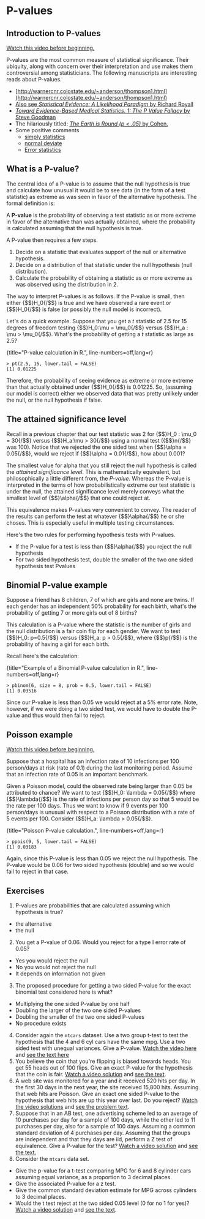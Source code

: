 # P-values

## Introduction to P-values
[Watch this video before beginning.](http://youtu.be/Ky68x_7iK6c?list=PLpl-gQkQivXiBmGyzLrUjzsblmQsLtkzJ)

P-values are the most common measure of statistical significance.
Their ubiquity, along with concern over their interpretation and use
makes them controversial among statisticians.
The following manuscripts are interesting reads about P-values.

* [http://warnercnr.colostate.edu/~anderson/thompson1.html](http://warnercnr.colostate.edu/~anderson/thompson1.html)
* [Also see *Statistical Evidence: A Likelihood Paradigm* by Richard Royall](http://www.crcpress.com/product/isbn/9780412044113)
* [*Toward Evidence-Based Medical Statistics. 1: The P Value Fallacy* by Steve Goodman](https://scholar.google.com/scholar?q=towards+evidence+based+medical+statistics+the+p-value+fallacy&hl=en&as_sdt=0&as_vis=1&oi=scholart&sa=X&ei=uOTjVNHdG4anggSMlYOwBQ&ved=0CBsQgQMwAA)
* The hilariously titled: [*The Earth is Round (p < .05)* by Cohen.](http://www.scopus.com/record/display.url?eid=2-s2.0-0039802908&origin=inward&txGid=BBE363C58BE8785BFF9E71AB60004733.ZmAySxCHIBxxTXbnsoe5w%3a2)
* Some positive comments
  * [simply statistics](http://simplystatistics.org/2012/01/06/p-values-and-hypothesis-testing-get-a-bad-rap-but-we/)
  * [normal deviate](http://normaldeviate.wordpress.com/2013/03/14/double-misunderstandings-about-p-values/)
  * [Error statistics](http://errorstatistics.com/2013/06/14/p-values-cant-be-trusted-except-when-used-to-argue-that-p-values-cant-be-trusted/)


## What is a P-value?

The central idea of a P-value is to assume that the null hypothesis is true and
calculate how unusual it would be to see data (in the form of a test statistic) as extreme as was seen
in favor of the alternative hypothesis. The formal definition is:

A **P-value** is the probability of observing a test statistic as or more extreme in
favor of the alternative than was actually obtained, where the probability
is calculated assuming that the null hypothesis is true.


A P-value then requires a few steps.
1. Decide on a statistic that evaluates support of the null or alternative hypothesis.
2. Decide on a distribution of that statistic under the null hypothesis (null distribution).
3. Calculate the probability of obtaining a statistic as or more extreme as was observed
using the distribution in 2.

The way to interpret P-values is as follows. If the P-value is small, then either {$$}H_0{/$$} is true and we have observed a rare event or {$$}H_0{/$$} is false (or possibly the null model is incorrect).

Let's do a quick example. Suppose that you get a *t* statistic of 2.5
for 15 degrees of freedom  testing {$$}H_0:\mu = \mu_0{/$$}
versus {$$}H_a : \mu > \mu_0{/$$}.
What's the probability of getting a *t* statistic as large as 2.5?

{title="P-value calculation in R.", line-numbers=off,lang=r}
~~~
> pt(2.5, 15, lower.tail = FALSE)
[1] 0.01225
~~~

Therefore, the probability of seeing evidence as extreme or more extreme than that actually obtained under {$$}H_0{/$$} is 0.01225. So, (assuming our model is correct)
either we observed data that was pretty unlikely under the null, or the null
hypothesis if false.

## The attained significance level

Recall in a previous chapter that our
test statistic was 2 for {$$}H_0 : \mu_0  = 30{/$$} versus {$$}H_a:\mu > 30{/$$}
using a normal test ({$$}n{/$$} was 100). Notice that we rejected the one
sided test when {$$}\alpha = 0.05{/$$}, would we reject if {$$}\alpha = 0.01{/$$},
how about 0.001?

The smallest value for alpha that you still reject the null hypothesis is called
the *attained significance level*.
This is mathematically equivalent, but philosophically a little different from,
the *P-value*. Whereas the P-value is interpreted in the terms of how
probabilistically extreme our test statistic is under the null, the attained
significance level merely conveys what the smallest level of {$$}\alpha{/$$}
that one could reject at.


This equivalence makes P-values very convenient to convey. The reader of
the results can perform the test at whatever {$$}\alpha{/$$} he or she
choses. This is especially useful in multiple testing circumstances.

Here's the two rules for performing hypothesis tests with P-values.
* If the P-value for a test is less than {$$}\alpha{/$$} you reject the null hypothesis
* For two sided hypothesis test, double the smaller of the two one
  sided hypothesis test Pvalues


## Binomial P-value example
Suppose a friend has 8 children, 7 of which are girls and none are twins.
If each gender has an independent 50% probability for each birth,
what's the probability of getting 7 or more girls out of 8 births?

This calculation is a P-value where the statistic is the number of girls
and the null distribution is a fair coin flip for each gender. We want to test
{$$}H_0: p=0.5{/$$} versus {$$}H_a: p > 0.5{/$$}, where {$$}p{/$$} is the
probability of having a girl for each birth.

Recall here's the calculation:

{title="Example of a Binomial P-value calculation in R.", line-numbers=off,lang=r}
~~~
> pbinom(6, size = 8, prob = 0.5, lower.tail = FALSE)
[1] 0.03516
~~~

Since our P-value is less than 0.05 we would reject at a 5% error rate. Note,
however, if we were doing a two sided test, we would have to double the P-value
and thus would then fail to reject.

## Poisson example
[Watch this video before beginning.](http://youtu.be/Tcw2OVyEX3s?list=PLpl-gQkQivXiBmGyzLrUjzsblmQsLtkzJ )

Suppose that a hospital has an infection rate of
10 infections per 100 person/days at risk (rate of 0.1)
during the last monitoring period. Assume that an infection rate of 0.05
is an important benchmark.

Given a Poisson model, could the observed rate being larger than
0.05 be attributed to chance? We want to test {$$}H_0: \lambda = 0.05{/$$}
where {$$}\lambda{/$$} is the rate of infections per person day so that
5 would be the rate per 100 days. Thus we want to know if 9 events per
100 person/days is unusual
with respect to a Poisson distribution with a rate of 5 events per 100.
Consider {$$}H_a: \lambda > 0.05{/$$}.

{title="Poisson P-value calculation.", line-numbers=off,lang=r}
~~~
> ppois(9, 5, lower.tail = FALSE)
[1] 0.03183
~~~

Again, since this P-value is less than 0.05 we reject the null hypothesis.
The P-value would be 0.06 for  two sided hypothesis (double) and so we would
fail to reject in that case.

## Exercises
1. P-values are probabilities that are calculated assuming which hypothesis is true?
  - the alternative
  - the null
2. You get a P-value of 0.06. Would you reject for a type I error rate of 0.05?
  - Yes you would reject the null
  - No you would not reject the null
  - It depends on information not given
3. The proposed procedure for getting a two sided P-value for the exact binomial test considered here is what?
  - Multiplying the one sided P-value by one half
  - Doubling the larger of the two one sided P-values
  - Doubling the smaller of the two one sided P-values
  - No procedure exists
4. Consider again the `mtcars` dataset. Use a two group t-test to test
  the hypothesis that the 4 and 6 cyl cars have the same mpg.  Use
  a two sided test with unequal variances. Give a P-value. [Watch the video here](https://www.youtube.com/watch?v=Zo5TirzS9rU&list=PLpl-gQkQivXhHOcVeU3bSJg78zaDYbP9L&index=28)
  and [see the text here](http://bcaffo.github.io/courses/06_StatisticalInference/homework/hw4.html#4)
5. You believe the coin that you're flipping is biased towards heads. You get 55 heads out of
100 flips. Give an exact P-value for the hypothesis that the coin is fair. [Watch a video solution](https://www.youtube.com/watch?v=0sqOErsfhqo&list=PLpl-gQkQivXhHOcVeU3bSJg78zaDYbP9L&index=30)
and [see the text](http://bcaffo.github.io/courses/06_StatisticalInference/homework/hw4.html#6).
6. A web site was monitored for a year and it received 520 hits per day. In the first
30 days in the next year, the site received 15,800 hits. Assuming that web hits
are Poisson. Give an exact one sided P-value to the hypothesis that web hits are up this year over last. Do you reject? [Watch the video solutions](https://www.youtube.com/watch?v=cE_88-Q7TX0&index=31&list=PLpl-gQkQivXhHOcVeU3bSJg78zaDYbP9L) and [see the problem text](http://bcaffo.github.io/courses/06_StatisticalInference/homework/hw4.html#7).
7. Suppose that in an AB test, one advertising scheme led to an average of 10 purchases per day for a sample of 100 days, while the other led to 11 purchases per day, also for a sample of 100 days.
Assuming a common standard deviation of 4 purchases per day.
Assuming that the groups are independent and that they days are iid, perform a Z test of
equivalence. Give a P-value for the test? [Watch a video solution](https://www.youtube.com/watch?v=Or4ly4rOiaA&index=32&list=PLpl-gQkQivXhHOcVeU3bSJg78zaDYbP9L) and [see the
text.](http://bcaffo.github.io/courses/06_StatisticalInference/homework/hw4.html#8)
8. Consider the `mtcars` data set.
  * Give the p-value for a t-test comparing MPG for 6 and 8 cylinder cars assuming equal variance, as a proportion to 3 decimal places.
  * Give the associated P-value for a z test.
  * Give the common standard deviation estimate for MPG across cylinders to 3 decimal places.
  * Would the t test reject at the two sided 0.05 level (0 for no 1 for yes)?
[Watch a video solution](https://www.youtube.com/watch?v=m0B5p0w2wJI&list=PLpl-gQkQivXhHOcVeU3bSJg78zaDYbP9L&index=37) and [see the text](http://bcaffo.github.io/courses/06_StatisticalInference/homework/hw4.html#13). 
